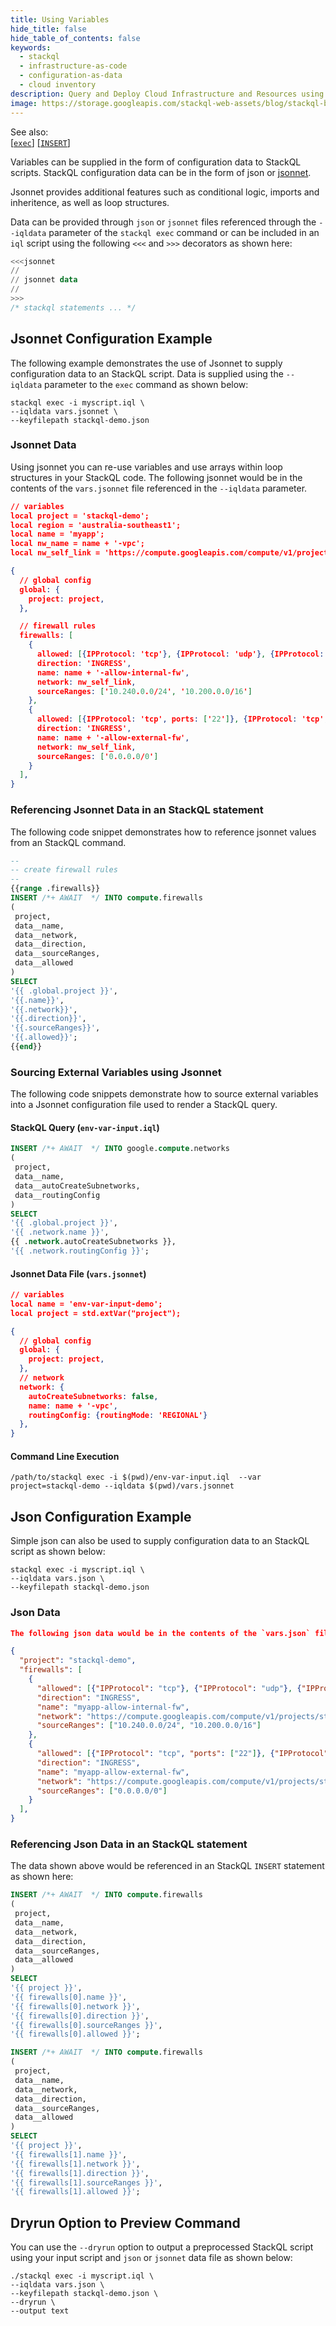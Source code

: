 ```yaml
---
title: Using Variables
hide_title: false
hide_table_of_contents: false
keywords:
  - stackql
  - infrastructure-as-code
  - configuration-as-data
  - cloud inventory
description: Query and Deploy Cloud Infrastructure and Resources using SQL
image: https://storage.googleapis.com/stackql-web-assets/blog/stackql-blog-post-featured-image.png
---
```

See also:  
[[` exec `]](/docs/command-line-usage/exec) [[` INSERT `]](/docs/language-spec/insert)

Variables can be supplied in the form of configuration data to StackQL scripts.  StackQL configuration data can be in the form of json or [jsonnet](https://jsonnet.org/ "Jsonnet").

Jsonnet provides additional features such as conditional logic, imports and inheritence, as well as loop structures.

Data can be provided through `json` or `jsonnet` files referenced through the `--iqldata` parameter of the `stackql exec` command or can be included in an `iql` script using the following `<<<` and `>>>` decorators as shown here:

```sql
<<<jsonnet
//
// jsonnet data
//
>>>
/* stackql statements ... */
```

## Jsonnet Configuration Example
The following example demonstrates the use of Jsonnet to supply configuration data to an StackQL script.  Data is supplied using the `--iqldata` parameter to the `exec` command as shown below:

```shell
stackql exec -i myscript.iql \
--iqldata vars.jsonnet \
--keyfilepath stackql-demo.json
```

### Jsonnet Data
Using jsonnet you can re-use variables and use arrays within loop structures in your StackQL code.  The following jsonnet would be in the contents of the `vars.jsonnet` file referenced in the `--iqldata` parameter.

```json
// variables
local project = 'stackql-demo';
local region = 'australia-southeast1';
local name = 'myapp';
local nw_name = name + '-vpc';
local nw_self_link = 'https://compute.googleapis.com/compute/v1/projects/' + project + '/global/networks/' + nw_name + '/';

{
  // global config
  global: {
    project: project,
  },

  // firewall rules
  firewalls: [
    {
      allowed: [{IPProtocol: 'tcp'}, {IPProtocol: 'udp'}, {IPProtocol: 'icmp'}], 
      direction: 'INGRESS', 
      name: name + '-allow-internal-fw', 
      network: nw_self_link,
      sourceRanges: ['10.240.0.0/24', '10.200.0.0/16']
    },
    {
      allowed: [{IPProtocol: 'tcp', ports: ['22']}, {IPProtocol: 'tcp', ports: ['6443']},{IPProtocol: 'icmp'}],
      direction: 'INGRESS', 
      name: name + '-allow-external-fw', 
      network: nw_self_link,
      sourceRanges: ['0.0.0.0/0']
    }
  ],
}
```

### Referencing Jsonnet Data in an StackQL statement
The following code snippet demonstrates how to reference jsonnet values from an StackQL command.

```sql
--
-- create firewall rules
--
{{range .firewalls}}
INSERT /*+ AWAIT  */ INTO compute.firewalls
(
 project,
 data__name,
 data__network,
 data__direction,
 data__sourceRanges,
 data__allowed
) 
SELECT
'{{ .global.project }}',
'{{.name}}',
'{{.network}}',
'{{.direction}}',
'{{.sourceRanges}}',
'{{.allowed}}';
{{end}}
```

### Sourcing External Variables using Jsonnet
The following code snippets demonstrate how to source external variables into a Jsonnet configuration file used to render a StackQL query.  

#### StackQL Query (`env-var-input.iql`)

```sql
INSERT /*+ AWAIT  */ INTO google.compute.networks
(
 project,
 data__name,
 data__autoCreateSubnetworks,
 data__routingConfig
) 
SELECT
'{{ .global.project }}',
'{{ .network.name }}',
{{ .network.autoCreateSubnetworks }},
'{{ .network.routingConfig }}';
```

#### Jsonnet Data File (`vars.jsonnet`)

```json
// variables
local name = 'env-var-input-demo';
local project = std.extVar("project");

{
  // global config
  global: {
    project: project,
  },
  // network
  network: {
    autoCreateSubnetworks: false,
    name: name + '-vpc',
    routingConfig: {routingMode: 'REGIONAL'}
  },
}
```

#### Command Line Execution

```
/path/to/stackql exec -i $(pwd)/env-var-input.iql  --var project=stackql-demo --iqldata $(pwd)/vars.jsonnet
```

## Json Configuration Example
Simple json can also be used to supply configuration data to an StackQL script as shown below:

```shell
stackql exec -i myscript.iql \
--iqldata vars.json \
--keyfilepath stackql-demo.json
```

### Json Data

```json
The following json data would be in the contents of the `vars.json` file referenced in the `--iqldata` parameter.

{
  "project": "stackql-demo",
  "firewalls": [
    {
      "allowed": [{"IPProtocol": "tcp"}, {"IPProtocol": "udp"}, {"IPProtocol": "icmp"}], 
      "direction": "INGRESS", 
      "name": "myapp-allow-internal-fw", 
      "network": "https://compute.googleapis.com/compute/v1/projects/stackql-demo/global/networks/myapp-vpc/",
      "sourceRanges": ["10.240.0.0/24", "10.200.0.0/16"]
    },
    {
      "allowed": [{"IPProtocol": "tcp", "ports": ["22"]}, {"IPProtocol": "tcp", "ports": ["6443"]},{"IPProtocol": "icmp"}],
      "direction": "INGRESS", 
      "name": "myapp-allow-external-fw", 
      "network": "https://compute.googleapis.com/compute/v1/projects/stackql-demo/global/networks/myapp-vpc/",
      "sourceRanges": ["0.0.0.0/0"]
    }
  ],
}
```

### Referencing Json Data in an StackQL statement
The data shown above would be referenced in an StackQL `INSERT` statement as shown here:

```sql
INSERT /*+ AWAIT  */ INTO compute.firewalls
(
 project,
 data__name,
 data__network,
 data__direction,
 data__sourceRanges,
 data__allowed
) 
SELECT
'{{ project }}',
'{{ firewalls[0].name }}',
'{{ firewalls[0].network }}',
'{{ firewalls[0].direction }}',
'{{ firewalls[0].sourceRanges }}',
'{{ firewalls[0].allowed }}';

INSERT /*+ AWAIT  */ INTO compute.firewalls
(
 project,
 data__name,
 data__network,
 data__direction,
 data__sourceRanges,
 data__allowed
) 
SELECT
'{{ project }}',
'{{ firewalls[1].name }}',
'{{ firewalls[1].network }}',
'{{ firewalls[1].direction }}',
'{{ firewalls[1].sourceRanges }}',
'{{ firewalls[1].allowed }}';
```

## Dryrun Option to Preview Command
You can use the `--dryrun` option to output a preprocessed StackQL script using your input script and `json` or `jsonnet` data file as shown below:

```shell
./stackql exec -i myscript.iql \
--iqldata vars.json \
--keyfilepath stackql-demo.json \
--dryrun \
--output text
```